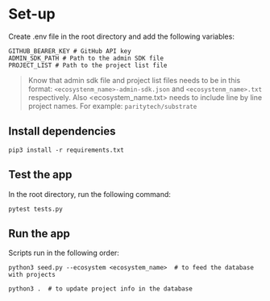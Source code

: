 # Set-up

Create .env file in the root directory and add the following variables:

```
GITHUB_BEARER_KEY # GitHub API key
ADMIN_SDK_PATH # Path to the admin SDK file
PROJECT_LIST # Path to the project list file
```

> Know that admin sdk file and project list files needs to be in this format:
> `<ecosystenm_name>-admin-sdk.json` and `<ecosystenm_name>.txt` respectively.
> Also <ecosystem_name.txt> needs to include line by line project names. For example: `paritytech/substrate`

## Install dependencies

```
pip3 install -r requirements.txt
```

## Test the app

In the root directory, run the following command:

```
pytest tests.py
```


## Run the app

Scripts run in the following order:

```
python3 seed.py --ecosystem <ecosystem_name>  # to feed the database with projects

python3 .  # to update project info in the database
```

